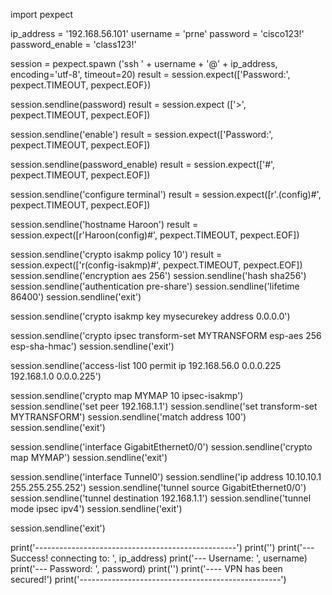 import pexpect

ip_address = '192.168.56.101'
username = 'prne'
password = 'cisco123!'
password_enable = 'class123!'

session = pexpect.spawn ('ssh ' + username + '@' + ip_address, encoding='utf-8', timeout=20)
result = session.expect(['Password:', pexpect.TIMEOUT, pexpect.EOF})

session.sendline(password)
result = session.expect (['>', pexpect.TIMEOUT, pexpect.EOF])

session.sendline('enable')
result = session.expect(['Password:', pexpect.TIMEOUT, pexpect.EOF])

session.sendline(password_enable)
result = session.expect(['#', pexpect.TIMEOUT, pexpect.EOF])

session.sendline('configure terminal')
result = session.expect([r'.\(config\)#', pexpect.TIMEOUT, pexpect.EOF])

session.sendline('hostname Haroon')
result = session.expect([r'Haroon\(config\)#', pexpect.TIMEOUT, pexpect.EOF])

session.sendline('crypto isakmp policy 10')
result = session.expect(['r(config-isakmp\)#', pexpect.TIMEOUT, pexpect.EOF]) 
session.sendline('encryption aes 256')
session.sendline('hash sha256')
session.sendline('authentication pre-share')
session.sendline('lifetime 86400')
session.sendline('exit')

session.sendline('crypto isakmp key mysecurekey address 0.0.0.0')

session.sendline('crypto ipsec transform-set MYTRANSFORM esp-aes 256 esp-sha-hmac')
session.sendline('exit')

session.sendline('access-list 100 permit ip 192.168.56.0 0.0.0.225 192.168.1.0 0.0.0.225')

session.sendline('crypto map MYMAP 10 ipsec-isakmp')
session.sendline('set peer 192.168.1.1')
session.sendline('set transform-set MYTRANSFORM')
session.sendline('match address 100')
session.sendline('exit')

session.sendline('interface GigabitEthernet0/0')
session.sendline('crypto map MYMAP')
session.sendline('exit')

session.sendline('interface Tunnel0')
session.sendline('ip address 10.10.10.1 255.255.255.252')
session.sendline('tunnel source GigabitEthernet0/0')
session.sendline('tunnel destination 192.168.1.1')
session.sendline('tunnel mode ipsec ipv4')
session.sendline('exit')

session.sendline('exit')

print('--------------------------------------------------')
print('')
print('--- Success! connecting to: ', ip_address)
print('---               Username: ', username)
print('---               Password: ', password)
print('')
print('---- VPN has been secured!')
print('--------------------------------------------------')
